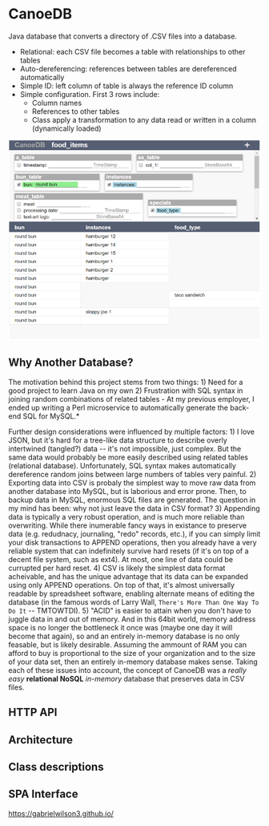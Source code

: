 # CanoeDB
Java database that converts a directory of .CSV files into a database.

- Relational: each CSV file becomes a table with relationships to other tables
- Auto-dereferencing: references between tables are dereferenced automatically
- Simple ID: left column of table is always the reference ID column
- Simple configuration.  First 3 rows include:
	- Column names
	- References to other tables
	- Class apply a transformation to any data read or written in a column (dynamically loaded)

![CanoeDB SPA Screenshot](readme_images/CanoeDB_screenshot.png)
	
## Why Another Database?
The motivation behind this project stems from two things:
	1) Need for a good project to learn Java on my own
	2) Frustration with SQL syntax in joining random combinations of related tables
		- At my previous employer, I ended up writing a Perl microservice to automatically generate the back-end SQL for MySQL.*

Further design considerations were influenced by multiple factors:
	1) I love JSON, but it's hard for a tree-like data structure to describe overly intertwined (tangled?) data -- it's not impossible, just complex. But the same data would probably be more easily described using related tables (relational database).  Unfortunately, SQL syntax makes automatically dereference random joins between large numbers of tables very painful.
	2) Exporting data into CSV is probaly the simplest way to move raw data from another database into MySQL, but is laborious and error prone.  Then, to backup data in MySQL, enormous SQL files are generated.  The question in my mind has been: why not just leave the data in CSV format?
	3) Appending data is typically a very robust operation, and is much more reliable than overwriting.  While there inumerable fancy ways in existance to preserve data (e.g. redudnacy, journaling, "redo" records, etc.), if you can simply limit your disk transactions to APPEND operations, then you already have a very reliable system that can indefinitely survive hard resets (if it's on top of a decent file system, such as ext4).  At most, one line of data could be currupted per hard reset.
	4) CSV is likely the simplest data format acheivable, and has the unique advantage that its data can be expanded using only APPEND operations.  On top of that, it's almost universally readable by spreadsheet software, enabling alternate means of editing the database (in the famous words of Larry Wall, `There's More Than One Way To Do It` -- TMTOWTDI).
	5) "ACID" is easier to attain when you don't have to juggle data in and out of memory.  And in this 64bit world, memory address space is no longer the bottleneck it once was (maybe one day it will become that again), so and an entirely in-memory database is no only feasable, but is likely desirable.  Assuming the ammount of RAM you can afford to buy is proportional to the size of your organization and to the size of your data set, then an entirely in-memory database makes sense.
Taking each of these issues into account, the concept of CanoeDB was a *really easy* **relational NoSQL** *in-memory* database that preserves data in CSV files.

## HTTP API


## Architecture


## Class descriptions


## SPA Interface



https://gabrielwilson3.github.io/
